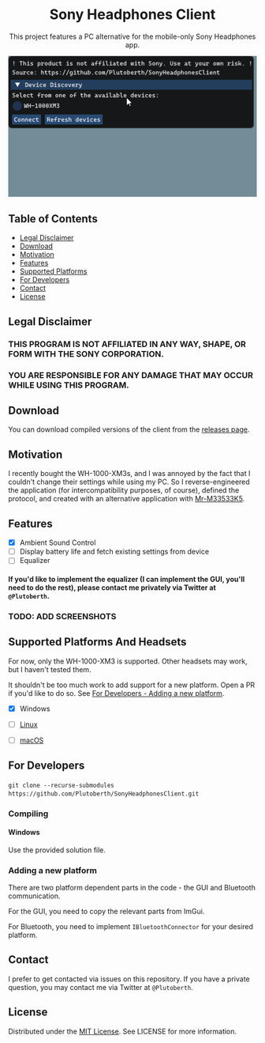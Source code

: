 <!-- PROJECT SHIELDS -->
<!-- [![Contributors][contributors-shield]]() -->

<!-- PROJECT LOGO -->
<p align="center">
  <a href="https://github.com/Plutoberth/SonyHeadphonesClient">
    <!-- img src="" alt="Logo" width="80" height="80"-->
  </a>

  <h1 align="center">Sony Headphones Client</h1>

  <p align="center">
    This project features a PC alternative for the mobile-only Sony Headphones app.
    <br />
  </p>
</p>

![Program Showcase](https://github.com/Plutoberth/SonyHeadphonesClient/blob/master/static/showcase.gif)

<!-- TABLE OF CONTENTS -->
## Table of Contents

* [Legal Disclaimer](#legal-disclaimer)
* [Download](#download)
* [Motivation](#motivation)
* [Features](#features)
* [Supported Platforms](#supported-platforms-and-headsets)
* [For Developers](#for-developers)
* [Contact](#contact)
* [License](#license)

<!-- Legal disclaimer -->
## Legal Disclaimer

### THIS PROGRAM IS NOT AFFILIATED IN ANY WAY, SHAPE, OR FORM WITH THE SONY CORPORATION. 
### YOU ARE RESPONSIBLE FOR ANY DAMAGE THAT MAY OCCUR WHILE USING THIS PROGRAM.

## Download

You can download compiled versions of the client from the [releases page](https://github.com/Plutoberth/SonyHeadphonesClient/releases).

## Motivation

I recently bought the WH-1000-XM3s, and I was annoyed by the fact that I couldn't change their settings while using my PC. 
So I reverse-engineered the application (for intercompatibility purposes, of course), defined the protocol, and created with an alternative application with [Mr-M33533K5](https://github.com/Mr-M33533K5]).

## Features

- [x] Ambient Sound Control
- [ ] Display battery life and fetch existing settings from device
- [ ] Equalizer

#### If you'd like to implement the equalizer (I can implement the GUI, you'll need to do the rest), please contact me privately via Twitter at `@Plutoberth`. 

### TODO: ADD SCREENSHOTS

## Supported Platforms And Headsets

For now, only the WH-1000-XM3 is supported. Other headsets may work, but I haven't tested them.

It shouldn't be too much work to add support for a new platform. Open a PR if you'd like to do so. See [For Developers - Adding a new platform](#adding-a-new-platform).

- [x] Windows
- [ ] [Linux](https://github.com/Plutoberth/SonyHeadphonesClient/issues/7)
- [ ] [macOS](https://github.com/Plutoberth/SonyHeadphonesClient/issues/6)


## For Developers

`git clone --recurse-submodules https://github.com/Plutoberth/SonyHeadphonesClient.git`

### Compiling

#### Windows

Use the provided solution file.

### Adding a new platform

There are two platform dependent parts in the code - the GUI and Bluetooth communication. 

For the GUI, you need to copy the relevant parts from ImGui. 

For Bluetooth, you need to implement `IBluetoothConnector` for your desired platform.

## Contact

I prefer to get contacted via issues on this repository. If you have a private question, you may contact me via Twitter at `@Plutoberth`.

<!-- LICENSE -->
## License

Distributed under the [MIT License](https://github.com/Plutoberth/SonyHeadphonesClient/blob/master/LICENSE). See LICENSE for more information.
